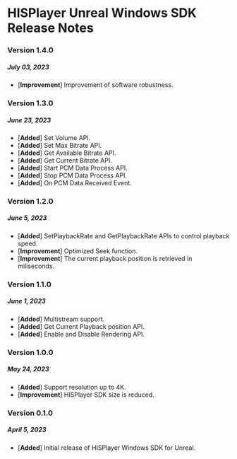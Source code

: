 # HISPlayer Unreal Windows SDK Release Notes
### Version 1.4.0 
##### July 03, 2023
- [**Improvement**] Improvement of software robustness.
### Version 1.3.0 
##### June 23, 2023
- [**Added**] Set Volume API.
- [**Added**] Set Max Bitrate API.
- [**Added**] Get Available Bitrate API.
- [**Added**] Get Current Bitrate API.
- [**Added**] Start PCM Data Process API.
- [**Added**] Stop PCM Data Process API.
- [**Added**] On PCM Data Received Event.

### Version 1.2.0 
##### June 5, 2023
- [**Added**] SetPlaybackRate and GetPlaybackRate APIs to control playback speed.
- [**Improvement**] Optimized Seek function.
- [**Improvement**] The current playback position is retrieved in miliseconds.

### Version 1.1.0 
##### June 1, 2023
- [**Added**] Multistream support.
- [**Added**] Get Current Playback position API.
- [**Added**] Enable and Disable Rendering API.

### Version 1.0.0 
##### May 24, 2023
- [**Added**] Support resolution up to 4K.
- [**Improvement**] HISPlayer SDK size is reduced.

### Version 0.1.0
##### April 5, 2023
- [**Added**] Initial release of HISPlayer Windows SDK for Unreal.
